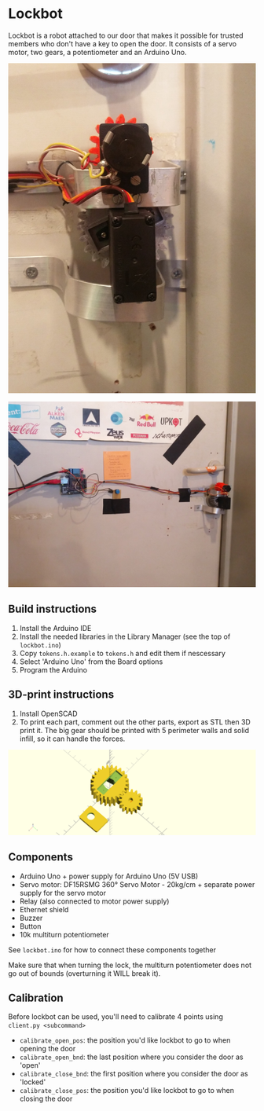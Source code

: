 # Lockbot

Lockbot is a robot attached to our door that makes it possible for trusted members who don't have a key to open the door. It consists of a servo motor, two gears, a potentiometer and an Arduino Uno.

![A closeup of just the motor and gears](./pictures/lockbot_closeup.jpg)

![Global picture of lockbot](./pictures/lockbot_full.jpg)


## Build instructions

1. Install the Arduino IDE
2. Install the needed libraries in the Library Manager (see the top of `lockbot.ino`)
3. Copy `tokens.h.example` to `tokens.h` and edit them if nescessary
4. Select 'Arduino Uno' from the Board options
5. Program the Arduino

## 3D-print instructions

1. Install OpenSCAD
2. To print each part, comment out the other parts, export as STL then 3D print it. The big gear should be printed with 5 perimeter walls and solid infill, so it can handle the forces.

![The two gears and support used in lockbot](./lockbot.png "Gears")

## Components

- Arduino Uno + power supply for Arduino Uno (5V USB)
- Servo motor: DF15RSMG 360° Servo Motor - 20kg/cm + separate power supply for the servo motor
- Relay (also connected to motor power supply)
- Ethernet shield
- Buzzer
- Button
- 10k multiturn potentiometer

See `lockbot.ino` for how to connect these components together

Make sure that when turning the lock, the multiturn potentiometer does not go out of bounds
(overturning it WILL break it).

## Calibration

Before lockbot can be used, you'll need to calibrate 4 points using `client.py <subcommand>`

- `calibrate_open_pos`: the position you'd like lockbot to go to when opening the door
- `calibrate_open_bnd`: the last position where you consider the door as 'open'
- `calibrate_close_bnd`: the first position where you consider the door as 'locked'
- `calibrate_close_pos`: the position you'd like lockbot to go to when closing the door
